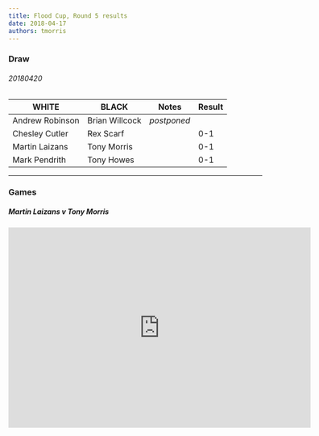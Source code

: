```yaml
---
title: Flood Cup, Round 5 results
date: 2018-04-17
authors: tmorris
---
```


### Draw

###### 20180420

| WHITE           | BLACK           | Notes       | Result |
| --------------- | --------------- | ----------- | ------ |
| Andrew Robinson | Brian Willcock  | *postponed* |        |
| Chesley Cutler  | Rex Scarf       |             | 0-1    |
| Martin Laizans  | Tony Morris     |             | 0-1    |
| Mark Pendrith   | Tony Howes      |             | 0-1    |

----

### Games

##### Martin Laizans v Tony Morris

<iframe src="https://lichess.org/embed/e3ggJ3DZ?theme=auto&amp;bg=auto"
width=600 height=397 frameborder=0></iframe>
